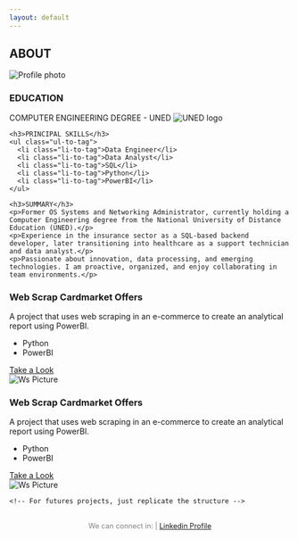 ```yaml
---
layout: default
---
```

<link rel="stylesheet" href="/assets/css/style.css">

<div class="profile-card">
  <h2 class="about-me">ABOUT</h2>
  <img src="{{ site.baseurl }}/assets/img/Main/profile_img.png" alt="Profile photo" class="profile-pic">
  <div class="profile-info">
    <h3>EDUCATION</h3>
    <p>COMPUTER ENGINEERING DEGREE - UNED <img src="{{ site.baseurl }}/assets/img/Main/profile_img.png" alt="UNED logo" class="uned-pic"> </p> 

    <h3>PRINCIPAL SKILLS</h3>
    <ul class="ul-to-tag">
      <li class="li-to-tag">Data Engineer</li>
      <li class="li-to-tag">Data Analyst</li>
      <li class="li-to-tag">SQL</li>
      <li class="li-to-tag">Python</li>
      <li class="li-to-tag">PowerBI</li>
    </ul>

    <h3>SUMMARY</h3>
    <p>Former OS Systems and Networking Administrator, currently holding a Computer Engineering degree from the National University of Distance Education (UNED).</p>
    <p>Experience in the insurance sector as a SQL-based backend developer, later transitioning into healthcare as a support technician and data analyst.</p>
    <p>Passionate about innovation, data processing, and emerging technologies. I am proactive, organized, and enjoy collaborating in team environments.</p>

  </div>
</div>

<section class="projects">
  <div class="project">
    <div class="project-info">
      <h3>Web Scrap Cardmarket Offers</h3>
      <p>A project that uses web scraping in an e-commerce to create an analytical report using PowerBI.</p>
      <ul class="ul-to-tag">
        <li class="li-to-tag">Python</li>
        <li class="li-to-tag">PowerBI</li>
      </ul>
      <a href="{{ site.baseurl }}/WebScrapCM-pages.html" class="take-look">Take a Look</a>
    </div>
    <div class="project-img">
      <img src="{{ site.baseurl }}/assets/img/WS-CM/WsMain.png" alt="Ws Picture">
    </div>
  </div>

<section class="projects">
  <div class="project">
    <div class="project-info">
      <h3>Web Scrap Cardmarket Offers</h3>
      <p>A project that uses web scraping in an e-commerce to create an analytical report using PowerBI.</p>
      <ul class="ul-to-tag">
        <li class="li-to-tag">Python</li>
        <li class="li-to-tag">PowerBI</li>
      </ul>
      <a href="{{ site.baseurl }}/WebScrapCM-pages.html" class="take-look">Take a Look</a>
    </div>
    <div class="project-img">
      <img src="{{ site.baseurl }}/assets/img/WS-CM/WsMain.png" alt="Ws Picture">
    </div>
  </div>

    <!-- For futures projects, just replicate the structure -->
</section>

<!-- END -->
    
<!-- Custom footer -->
<div class="custom-footer" style="text-align: center; padding: 1rem; font-size: 0.8rem; color: gray;">
  We can connect in: | 
  <a href="https://www.linkedin.com/in/christian-gabriel-centeno-0b19aa2a1" target="_blank">
    Linkedin Profile
  </a>
</div>